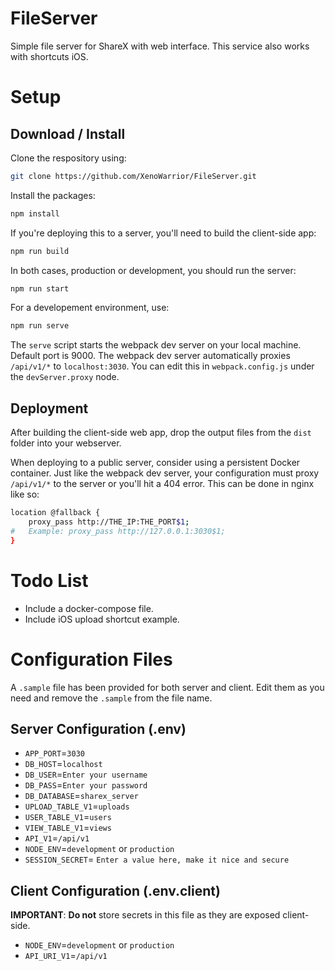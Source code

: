 # FileServer
Simple file server for ShareX with web interface. This service also works with shortcuts iOS.

# Setup
## Download / Install
Clone the respository using:
```bash
git clone https://github.com/XenoWarrior/FileServer.git
```

Install the packages:
```bash
npm install
```

If you're deploying this to a server, you'll need to build the client-side app:
```bash
npm run build
```

In both cases, production or development, you should run the server:
```bash
npm run start
```

For a developement environment, use:
```bash
npm run serve
```
The `serve` script starts the webpack dev server on your local machine. Default port is 9000.
The webpack dev server automatically proxies `/api/v1/*` to `localhost:3030`. You can edit this in `webpack.config.js` under the `devServer.proxy` node.

## Deployment
After building the client-side web app, drop the output files from the `dist` folder into your webserver. 

When deploying to a public server, consider using a persistent Docker container.
Just like the webpack dev server, your configuration must proxy `/api/v1/*` to the server or you'll hit a 404 error.
This can be done in nginx like so:
```bash
location @fallback {
    proxy_pass http://THE_IP:THE_PORT$1;
#   Example: proxy_pass http://127.0.0.1:3030$1;
}
```

# Todo List
* Include a docker-compose file.
* Include iOS upload shortcut example.

# Configuration Files
A `.sample` file has been provided for both server and client. Edit them as you need and remove the `.sample` from the file name.
## Server Configuration (.env)
* `APP_PORT`=`3030`
* `DB_HOST`=`localhost`
* `DB_USER`=`Enter your username`
* `DB_PASS`=`Enter your password`
* `DB_DATABASE`=`sharex_server`
* `UPLOAD_TABLE_V1`=`uploads`
* `USER_TABLE_V1`=`users`
* `VIEW_TABLE_V1`=`views`
* `API_V1`=`/api/v1`
* `NODE_ENV`=`development` or `production`
* `SESSION_SECRET`= `Enter a value here, make it nice and secure`

## Client Configuration (.env.client)
**IMPORTANT**: **Do not** store secrets in this file as they are exposed client-side.
* `NODE_ENV`=`development` or `production`
* `API_URI_V1`=`/api/v1`